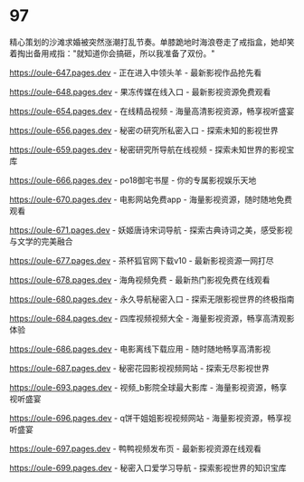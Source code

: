 # 97
精心策划的沙滩求婚被突然涨潮打乱节奏。单膝跪地时海浪卷走了戒指盒，她却笑着掏出备用戒指："就知道你会搞砸，所以我准备了双份。"

https://oule-647.pages.dev - 正在进入中领头羊 - 最新影视作品抢先看

https://oule-648.pages.dev - 果冻传媒在线入口 - 最新影视资源免费观看

https://oule-654.pages.dev - 在线精品视频 - 海量高清影视资源，畅享视听盛宴

https://oule-656.pages.dev - 秘密の研究所私密入口 - 探索未知的影视世界

https://oule-659.pages.dev - 秘密研究所导航在线视频 - 探索未知世界的影视宝库

https://oule-666.pages.dev - po18御宅书屋 - 你的专属影视娱乐天地

https://oule-670.pages.dev - 电影网站免费app - 海量影视资源，随时随地免费观看

https://oule-671.pages.dev - 妖姬唐诗宋词导航 - 探索古典诗词之美，感受影视与文学的完美融合

https://oule-677.pages.dev - 茶杯狐官网下载v10 - 最新影视资源一网打尽

https://oule-678.pages.dev - 海角视频免费 - 最新热门影视免费在线观看

https://oule-680.pages.dev - 永久导航秘密入口 - 探索无限影视世界的终极指南

https://oule-684.pages.dev - 四库视频视频大全 - 海量影视资源，畅享高清观影体验

https://oule-686.pages.dev - 电影离线下载应用 - 随时随地畅享高清影视

https://oule-687.pages.dev - 秘密花园影视视频网站 - 探索无尽影视世界

https://oule-693.pages.dev - 视频_b影院全球最大影库 - 海量影视资源，畅享视听盛宴

https://oule-696.pages.dev - q饼干姐姐影视视频网站 - 海量影视资源，畅享视听盛宴

https://oule-697.pages.dev - 鸭鸭视频发布页 - 最新影视资源在线观看

https://oule-699.pages.dev - 秘密入口爱学习导航 - 探索影视世界的知识宝库
